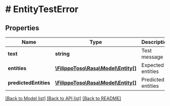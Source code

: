 # # EntityTestError

## Properties

Name | Type | Description | Notes
------------ | ------------- | ------------- | -------------
**text** | **string** | Test message | [optional]
**entities** | [**\FilippoToso\Rasa\Model\Entity[]**](Entity.md) | Expected entities | [optional]
**predictedEntities** | [**\FilippoToso\Rasa\Model\Entity[]**](Entity.md) | Predicted entities | [optional]

[[Back to Model list]](../../README.md#models) [[Back to API list]](../../README.md#endpoints) [[Back to README]](../../README.md)
